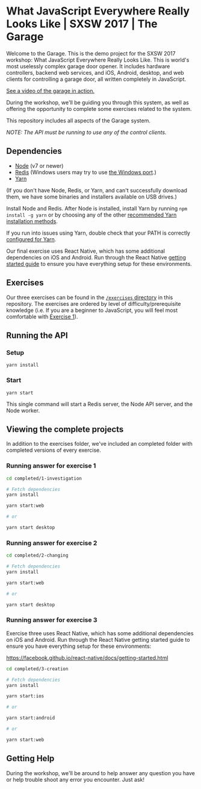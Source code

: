 # What JavaScript Everywhere Really Looks Like | SXSW 2017 | The Garage

Welcome to the Garage. This is the demo project for the SXSW 2017 workshop: What JavaScript Everywhere Really Looks Like. This is world's most uselessly complex garage door opener. It includes hardware controllers, backend web services, and iOS, Android, desktop, and web clients for controlling a garage door, all written completely in JavaScript.

[See a video of the garage in action.](https://monosnap.com/file/ckyBtfoe2AHDFmVcPk6UyYxDCuy42n)

During the workshop, we'll be guiding you through this system, as well as offering the opportunity to complete some exercises related to the system.

This repository includes all aspects of the Garage system.

*NOTE: The API must be running to use any of the control clients.*

## Dependencies

- [Node](https://nodejs.org/en/) (v7 or newer)
- [Redis](https://redis.io/) (Windows users may try to use [the Windows port](https://github.com/MSOpenTech/redis/releases).)
- [Yarn](https://yarnpkg.com/en/)

(If you don't have Node, Redis, or Yarn, and can't successfully download them, we have some binaries and installers available on USB drives.)

Install Node and Redis. After Node is installed, install Yarn by running `npm install -g yarn` or by choosing any of the other [recommended Yarn installation methods](https://yarnpkg.com/lang/en/docs/install/#mac-tab).

If you run into issues using Yarn, double check that your PATH is
correctly
[configured for Yarn](https://yarnpkg.com/lang/en/docs/install/#alternatives-tab).

Our final exercise uses React Native, which has some additional
dependencies on iOS and Android. Run through the React
Native
[getting started guide](https://facebook.github.io/react-native/docs/getting-started.html) to
ensure you have everything setup for these environments.

## Exercises

Our three exercises can be found in the [`/exercises` directory](https://github.com/ltk/garage/tree/master/exercises) in this repository. The exercises are ordered by level of difficulty/prerequisite knowledge (i.e. If you are a beginner to JavaScript, you will feel most comfortable with [Exercise 1](https://github.com/ltk/garage/tree/master/exercises/1-investigation)).

## Running the API

### Setup

```
yarn install
```

### Start

```
yarn start
```

This single command will start a Redis server, the Node API server, and the Node worker.

## Viewing the complete projects

In addition to the exercises folder, we've included an completed
folder with completed versions of every exercise.

### Running answer for exercise 1

```bash
cd completed/1-investigation

# Fetch dependencies
yarn install

yarn start:web

# or

yarn start desktop
```

### Running answer for exercise 2

```bash
cd completed/2-changing

# Fetch dependencies
yarn install

yarn start:web

# or

yarn start desktop
```

### Running answer for exercise 3

Exercise three uses React Native, which has some additional
dependencies on iOS and Android. Run through the React Native getting
started guide to ensure you have everything setup for these
environments:

https://facebook.github.io/react-native/docs/getting-started.html

```bash
cd completed/3-creation

# Fetch dependencies
yarn install

yarn start:ios

# or

yarn start:android

# or

yarn start:web
```

## Getting Help

During the workshop, we'll be around to help answer any question you
have or help trouble shoot any error you encounter. Just ask!
